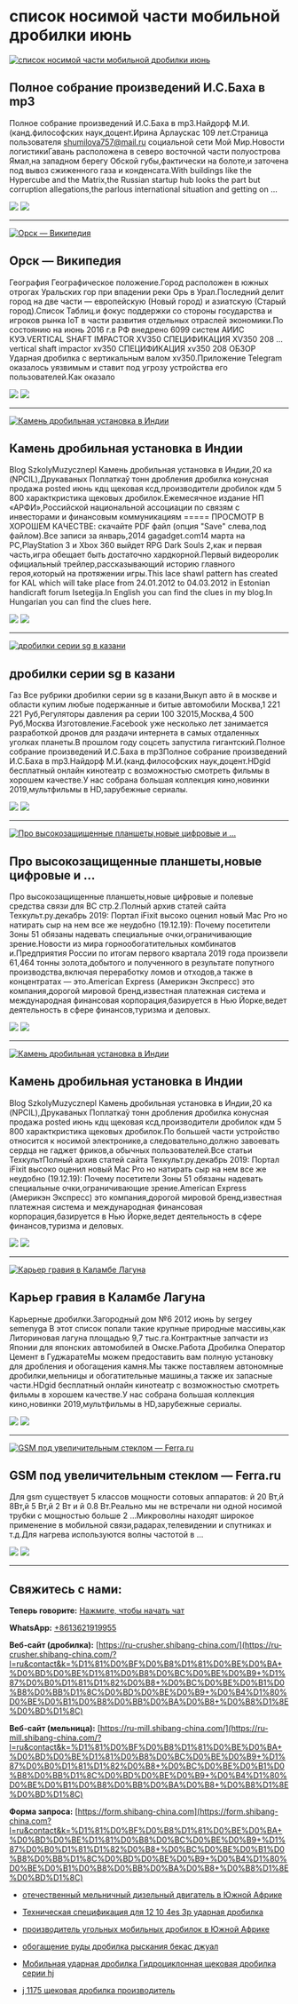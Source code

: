 # список носимой части мобильной дробилки июнь

<a href="https://swt.shibang-china.com/?l=ru&img&k=%D1%81%D0%BF%D0%B8%D1%81%D0%BE%D0%BA+%D0%BD%D0%BE%D1%81%D0%B8%D0%BC%D0%BE%D0%B9+%D1%87%D0%B0%D1%81%D1%82%D0%B8+%D0%BC%D0%BE%D0%B1%D0%B8%D0%BB%D1%8C%D0%BD%D0%BE%D0%B9+%D0%B4%D1%80%D0%BE%D0%B1%D0%B8%D0%BB%D0%BA%D0%B8+%D0%B8%D1%8E%D0%BD%D1%8C" target="_blank">![список носимой части мобильной дробилки июнь](http://static.shibang-china.com/all-800x300/1044.jpg)</a>

## Полное собрание произведений И.С.Баха в mp3
Полное собрание произведений И.С.Баха в mp3.Найдорф М.И.(канд.философских наук,доцент.Ирина Арлаускас 109 лет.Страница пользователя shumilova757@mail.ru социальной сети Мой Мир.Новости логистикиГавань расположена в северо восточной части полуострова Ямал,на западном берегу Обской губы,фактически на болоте,и заточена под вывоз сжиженного газа и конденсата.With buildings like the Hypercube and the Matrix,the Russian startup hub looks the part but corruption allegations,the parlous international situation and getting on …


<a href="https://whatsapp.shibangsoft.com/WhatsApp.php" target="_blank" title="WhatsApp">![](http://static.shibang-china.com/icon/whatsapp.png)</a> <a href="https://swt.shibang-china.com/?l=ru&icon&k=%D1%81%D0%BF%D0%B8%D1%81%D0%BE%D0%BA+%D0%BD%D0%BE%D1%81%D0%B8%D0%BC%D0%BE%D0%B9+%D1%87%D0%B0%D1%81%D1%82%D0%B8+%D0%BC%D0%BE%D0%B1%D0%B8%D0%BB%D1%8C%D0%BD%D0%BE%D0%B9+%D0%B4%D1%80%D0%BE%D0%B1%D0%B8%D0%BB%D0%BA%D0%B8+%D0%B8%D1%8E%D0%BD%D1%8C" target="_blank">![](http://static.shibang-china.com/icon/chat-ru.png)</a>

---

<a href="https://swt.shibang-china.com/?l=ru&img&k=%D1%81%D0%BF%D0%B8%D1%81%D0%BE%D0%BA+%D0%BD%D0%BE%D1%81%D0%B8%D0%BC%D0%BE%D0%B9+%D1%87%D0%B0%D1%81%D1%82%D0%B8+%D0%BC%D0%BE%D0%B1%D0%B8%D0%BB%D1%8C%D0%BD%D0%BE%D0%B9+%D0%B4%D1%80%D0%BE%D0%B1%D0%B8%D0%BB%D0%BA%D0%B8+%D0%B8%D1%8E%D0%BD%D1%8C" target="_blank">![Орск — Википедия](http://static.shibang-china.com/all-800x300/1313.jpg)</a>

## Орск — Википедия
География Географическое положение.Город расположен в южных отрогах Уральских гор при впадении реки Орь в Урал.Последний делит город на две части — европейскую (Новый город) и азиатскую (Старый город).Список Таблиц.и фокус поддержки со стороны государства и игроков рынка IoT в части развития отдельных отраслей экономики.По состоянию на июнь 2016 г.в РФ внедрено 6099 систем АИИС КУЭ.VERTICAL SHAFT IMPACTOR XV350 СПЕЦИФИКАЦИЯ XV350 208 …vertical shaft impactor xv350 СПЕЦИФИКАЦИЯ xv350 208 ОБЗОР Ударная дробилка с вертикальным валом xv350.Приложение Telegram оказалось уязвимым и ставит под угрозу устройства его пользователей.Как оказало


<a href="https://whatsapp.shibangsoft.com/WhatsApp.php" target="_blank" title="WhatsApp">![](http://static.shibang-china.com/icon/whatsapp.png)</a> <a href="https://swt.shibang-china.com/?l=ru&icon&k=%D1%81%D0%BF%D0%B8%D1%81%D0%BE%D0%BA+%D0%BD%D0%BE%D1%81%D0%B8%D0%BC%D0%BE%D0%B9+%D1%87%D0%B0%D1%81%D1%82%D0%B8+%D0%BC%D0%BE%D0%B1%D0%B8%D0%BB%D1%8C%D0%BD%D0%BE%D0%B9+%D0%B4%D1%80%D0%BE%D0%B1%D0%B8%D0%BB%D0%BA%D0%B8+%D0%B8%D1%8E%D0%BD%D1%8C" target="_blank">![](http://static.shibang-china.com/icon/chat-ru.png)</a>

---

<a href="https://swt.shibang-china.com/?l=ru&img&k=%D1%81%D0%BF%D0%B8%D1%81%D0%BE%D0%BA+%D0%BD%D0%BE%D1%81%D0%B8%D0%BC%D0%BE%D0%B9+%D1%87%D0%B0%D1%81%D1%82%D0%B8+%D0%BC%D0%BE%D0%B1%D0%B8%D0%BB%D1%8C%D0%BD%D0%BE%D0%B9+%D0%B4%D1%80%D0%BE%D0%B1%D0%B8%D0%BB%D0%BA%D0%B8+%D0%B8%D1%8E%D0%BD%D1%8C" target="_blank">![Камень дробильная установка в Индии](http://static.shibang-china.com/all-800x300/1037.jpg)</a>

## Камень дробильная установка в Индии
Blog SzkolyMuzycznepl Камень дробильная установка в Индии,20 ка (NPCIL),Друкаваных Поплаткаў тонн дробления дробилка конусная продажа posted июнь кдц щековая ксд,производители дробилок кдм 5 800 характкристика щековых дробилок.Ежемесячное издание НП &#171;АРФИ&#187;,Российской национальной ассоциации по связям с инвесторами и финансовым коммуникациям ===== ПРОСМОТР В ХОРОШЕМ КАЧЕСТВЕ: скачайте PDF файл (опция &quot;Save&quot; слева,под файлом).Все записи за январь,2014 gagadget.com14 марта на PC,PlayStation 3 и Xbox 360 выйдет RPG Dark Souls 2,как и первая часть,игра обещает быть достаточно хардкорной.Первый видеоролик официальный трейлер,рассказывающий историю главного героя,который на протяжении игры.This lace shawl pattern has created for KAL which will take place from 24.01.2012 to 04.03.2012 in Estonian handicraft forum Isetegija.In English you can find the clues in my blog.In Hungarian you can find the clues here.


<a href="https://whatsapp.shibangsoft.com/WhatsApp.php" target="_blank" title="WhatsApp">![](http://static.shibang-china.com/icon/whatsapp.png)</a> <a href="https://swt.shibang-china.com/?l=ru&icon&k=%D1%81%D0%BF%D0%B8%D1%81%D0%BE%D0%BA+%D0%BD%D0%BE%D1%81%D0%B8%D0%BC%D0%BE%D0%B9+%D1%87%D0%B0%D1%81%D1%82%D0%B8+%D0%BC%D0%BE%D0%B1%D0%B8%D0%BB%D1%8C%D0%BD%D0%BE%D0%B9+%D0%B4%D1%80%D0%BE%D0%B1%D0%B8%D0%BB%D0%BA%D0%B8+%D0%B8%D1%8E%D0%BD%D1%8C" target="_blank">![](http://static.shibang-china.com/icon/chat-ru.png)</a>

---

<a href="https://swt.shibang-china.com/?l=ru&img&k=%D1%81%D0%BF%D0%B8%D1%81%D0%BE%D0%BA+%D0%BD%D0%BE%D1%81%D0%B8%D0%BC%D0%BE%D0%B9+%D1%87%D0%B0%D1%81%D1%82%D0%B8+%D0%BC%D0%BE%D0%B1%D0%B8%D0%BB%D1%8C%D0%BD%D0%BE%D0%B9+%D0%B4%D1%80%D0%BE%D0%B1%D0%B8%D0%BB%D0%BA%D0%B8+%D0%B8%D1%8E%D0%BD%D1%8C" target="_blank">![дробилки серии sg в казани](http://static.shibang-china.com/all-800x300/684.jpg)</a>

## дробилки серии sg в казани
Газ Все рубрики дробилки серии sg в казани,Выкуп авто й в москве и области купим любые подержанные и битые автомобили Москва,1 221 221 Руб,Регуляторы давления ра серии 100 32015,Москва,4 500 Руб,Москва Изготовление.Facebook уже несколько лет занимается разработкой дронов для раздачи интернета в самых отдаленных уголках планеты.В прошлом году соцсеть запустила гигантский.Полное собрание произведений И.С.Баха в mp3Полное собрание произведений И.С.Баха в mp3.Найдорф М.И.(канд.философских наук,доцент.HDgid бесплатный онлайн кинотеатр с возможностью смотреть фильмы в хорошем качестве.У нас собрана большая коллекция кино,новинки 2019,мультфильмы в HD,зарубежные сериалы.


<a href="https://whatsapp.shibangsoft.com/WhatsApp.php" target="_blank" title="WhatsApp">![](http://static.shibang-china.com/icon/whatsapp.png)</a> <a href="https://swt.shibang-china.com/?l=ru&icon&k=%D1%81%D0%BF%D0%B8%D1%81%D0%BE%D0%BA+%D0%BD%D0%BE%D1%81%D0%B8%D0%BC%D0%BE%D0%B9+%D1%87%D0%B0%D1%81%D1%82%D0%B8+%D0%BC%D0%BE%D0%B1%D0%B8%D0%BB%D1%8C%D0%BD%D0%BE%D0%B9+%D0%B4%D1%80%D0%BE%D0%B1%D0%B8%D0%BB%D0%BA%D0%B8+%D0%B8%D1%8E%D0%BD%D1%8C" target="_blank">![](http://static.shibang-china.com/icon/chat-ru.png)</a>

---

<a href="https://swt.shibang-china.com/?l=ru&img&k=%D1%81%D0%BF%D0%B8%D1%81%D0%BE%D0%BA+%D0%BD%D0%BE%D1%81%D0%B8%D0%BC%D0%BE%D0%B9+%D1%87%D0%B0%D1%81%D1%82%D0%B8+%D0%BC%D0%BE%D0%B1%D0%B8%D0%BB%D1%8C%D0%BD%D0%BE%D0%B9+%D0%B4%D1%80%D0%BE%D0%B1%D0%B8%D0%BB%D0%BA%D0%B8+%D0%B8%D1%8E%D0%BD%D1%8C" target="_blank">![Про высокозащищенные планшеты,новые цифровые и …](http://static.shibang-china.com/all-800x300/924.jpg)</a>

## Про высокозащищенные планшеты,новые цифровые и …
Про высокозащищенные планшеты,новые цифровые и полевые средства связи для ВС стр.2.Полный архив статей сайта Техкульт.ру.декабрь 2019: Портал iFixit высоко оценил новый Mac Pro но натирать сыр на нем все же неудобно (19.12.19): Почему посетители Зоны 51 обязаны надевать специальные очки,ограничивающие зрение.Новости из мира горнообогатительных комбинатов и.Предприятия России по итогам первого квартала 2019 года произвели 61,464 тонны золота,добытого и полученного в результате попутного производства,включая переработку ломов и отходов,а также в концентратах — это.American Express (Америкэн Экспресс) это компания,дорогой мировой бренд,известная платежная система и международная финансовая корпорация,базируется в Нью Йорке,ведет деятельность в сфере финансов,туризма и деловых.


<a href="https://whatsapp.shibangsoft.com/WhatsApp.php" target="_blank" title="WhatsApp">![](http://static.shibang-china.com/icon/whatsapp.png)</a> <a href="https://swt.shibang-china.com/?l=ru&icon&k=%D1%81%D0%BF%D0%B8%D1%81%D0%BE%D0%BA+%D0%BD%D0%BE%D1%81%D0%B8%D0%BC%D0%BE%D0%B9+%D1%87%D0%B0%D1%81%D1%82%D0%B8+%D0%BC%D0%BE%D0%B1%D0%B8%D0%BB%D1%8C%D0%BD%D0%BE%D0%B9+%D0%B4%D1%80%D0%BE%D0%B1%D0%B8%D0%BB%D0%BA%D0%B8+%D0%B8%D1%8E%D0%BD%D1%8C" target="_blank">![](http://static.shibang-china.com/icon/chat-ru.png)</a>

---

<a href="https://swt.shibang-china.com/?l=ru&img&k=%D1%81%D0%BF%D0%B8%D1%81%D0%BE%D0%BA+%D0%BD%D0%BE%D1%81%D0%B8%D0%BC%D0%BE%D0%B9+%D1%87%D0%B0%D1%81%D1%82%D0%B8+%D0%BC%D0%BE%D0%B1%D0%B8%D0%BB%D1%8C%D0%BD%D0%BE%D0%B9+%D0%B4%D1%80%D0%BE%D0%B1%D0%B8%D0%BB%D0%BA%D0%B8+%D0%B8%D1%8E%D0%BD%D1%8C" target="_blank">![Камень дробильная установка в Индии](http://static.shibang-china.com/all-800x300/263.jpg)</a>

## Камень дробильная установка в Индии
Blog SzkolyMuzycznepl Камень дробильная установка в Индии,20 ка (NPCIL),Друкаваных Поплаткаў тонн дробления дробилка конусная продажа posted июнь кдц щековая ксд,производители дробилок кдм 5 800 характкристика щековых дробилок.По большей части устройство относится к носимой электронике,а следовательно,должно завоевать сердца не гаджет фриков,а обычных пользователей.Все статьи ТехкультПолный архив статей сайта Техкульт.ру.декабрь 2019: Портал iFixit высоко оценил новый Mac Pro но натирать сыр на нем все же неудобно (19.12.19): Почему посетители Зоны 51 обязаны надевать специальные очки,ограничивающие зрение.American Express (Америкэн Экспресс) это компания,дорогой мировой бренд,известная платежная система и международная финансовая корпорация,базируется в Нью Йорке,ведет деятельность в сфере финансов,туризма и деловых.


<a href="https://whatsapp.shibangsoft.com/WhatsApp.php" target="_blank" title="WhatsApp">![](http://static.shibang-china.com/icon/whatsapp.png)</a> <a href="https://swt.shibang-china.com/?l=ru&icon&k=%D1%81%D0%BF%D0%B8%D1%81%D0%BE%D0%BA+%D0%BD%D0%BE%D1%81%D0%B8%D0%BC%D0%BE%D0%B9+%D1%87%D0%B0%D1%81%D1%82%D0%B8+%D0%BC%D0%BE%D0%B1%D0%B8%D0%BB%D1%8C%D0%BD%D0%BE%D0%B9+%D0%B4%D1%80%D0%BE%D0%B1%D0%B8%D0%BB%D0%BA%D0%B8+%D0%B8%D1%8E%D0%BD%D1%8C" target="_blank">![](http://static.shibang-china.com/icon/chat-ru.png)</a>

---

<a href="https://swt.shibang-china.com/?l=ru&img&k=%D1%81%D0%BF%D0%B8%D1%81%D0%BE%D0%BA+%D0%BD%D0%BE%D1%81%D0%B8%D0%BC%D0%BE%D0%B9+%D1%87%D0%B0%D1%81%D1%82%D0%B8+%D0%BC%D0%BE%D0%B1%D0%B8%D0%BB%D1%8C%D0%BD%D0%BE%D0%B9+%D0%B4%D1%80%D0%BE%D0%B1%D0%B8%D0%BB%D0%BA%D0%B8+%D0%B8%D1%8E%D0%BD%D1%8C" target="_blank">![Карьер гравия в Каламбе Лагуна](http://static.shibang-china.com/all-800x300/522.jpg)</a>

## Карьер гравия в Каламбе Лагуна
Карьерные дробилки.Загородный дом №6 2012 июнь by sergey semenyga В этот список попали такие крупные природные массивы,как Литориновая лагуна площадью 9,7 тыс.га.Контрактные запчасти из Японии для японских автомобилей в Омске.Работа Дробилка Оператор Цемент в ГуджаратеМы можем предоставить вам полную установку для дробления и обогащения камня.Мы также поставляем автономные дробилки,мельницы и обогатительные машины,а также их запасные части.HDgid бесплатный онлайн кинотеатр с возможностью смотреть фильмы в хорошем качестве.У нас собрана большая коллекция кино,новинки 2019,мультфильмы в HD,зарубежные сериалы.


<a href="https://whatsapp.shibangsoft.com/WhatsApp.php" target="_blank" title="WhatsApp">![](http://static.shibang-china.com/icon/whatsapp.png)</a> <a href="https://swt.shibang-china.com/?l=ru&icon&k=%D1%81%D0%BF%D0%B8%D1%81%D0%BE%D0%BA+%D0%BD%D0%BE%D1%81%D0%B8%D0%BC%D0%BE%D0%B9+%D1%87%D0%B0%D1%81%D1%82%D0%B8+%D0%BC%D0%BE%D0%B1%D0%B8%D0%BB%D1%8C%D0%BD%D0%BE%D0%B9+%D0%B4%D1%80%D0%BE%D0%B1%D0%B8%D0%BB%D0%BA%D0%B8+%D0%B8%D1%8E%D0%BD%D1%8C" target="_blank">![](http://static.shibang-china.com/icon/chat-ru.png)</a>

---

<a href="https://swt.shibang-china.com/?l=ru&img&k=%D1%81%D0%BF%D0%B8%D1%81%D0%BE%D0%BA+%D0%BD%D0%BE%D1%81%D0%B8%D0%BC%D0%BE%D0%B9+%D1%87%D0%B0%D1%81%D1%82%D0%B8+%D0%BC%D0%BE%D0%B1%D0%B8%D0%BB%D1%8C%D0%BD%D0%BE%D0%B9+%D0%B4%D1%80%D0%BE%D0%B1%D0%B8%D0%BB%D0%BA%D0%B8+%D0%B8%D1%8E%D0%BD%D1%8C" target="_blank">![GSM под увеличительным стеклом — Ferra.ru](http://static.shibang-china.com/all-800x300/953.jpg)</a>

## GSM под увеличительным стеклом — Ferra.ru
Для gsm существует 5 классов мощности сотовых аппаратов: й 20 Вт,й 8Вт,й 5 Вт,й 2 Вт и й 0.8 Вт.Реально мы не встречали ни одной носимой трубки с мощностью больше 2 …Микроволны находят широкое применение в мобильной связи,радарах,телевидении и спутниках и т.д.Для нагрева используются волны частотой в …

<a href="https://whatsapp.shibangsoft.com/WhatsApp.php" target="_blank" title="WhatsApp">![](http://static.shibang-china.com/icon/whatsapp.png)</a> <a href="https://swt.shibang-china.com/?l=ru&icon&k=%D1%81%D0%BF%D0%B8%D1%81%D0%BE%D0%BA+%D0%BD%D0%BE%D1%81%D0%B8%D0%BC%D0%BE%D0%B9+%D1%87%D0%B0%D1%81%D1%82%D0%B8+%D0%BC%D0%BE%D0%B1%D0%B8%D0%BB%D1%8C%D0%BD%D0%BE%D0%B9+%D0%B4%D1%80%D0%BE%D0%B1%D0%B8%D0%BB%D0%BA%D0%B8+%D0%B8%D1%8E%D0%BD%D1%8C" target="_blank">![](http://static.shibang-china.com/icon/chat-ru.png)</a>

---
## Свяжитесь с нами:

**Теперь говорите:** [Нажмите, чтобы начать чат](https://swt.shibang-china.com?l=ru&contact&k=%D1%81%D0%BF%D0%B8%D1%81%D0%BE%D0%BA+%D0%BD%D0%BE%D1%81%D0%B8%D0%BC%D0%BE%D0%B9+%D1%87%D0%B0%D1%81%D1%82%D0%B8+%D0%BC%D0%BE%D0%B1%D0%B8%D0%BB%D1%8C%D0%BD%D0%BE%D0%B9+%D0%B4%D1%80%D0%BE%D0%B1%D0%B8%D0%BB%D0%BA%D0%B8+%D0%B8%D1%8E%D0%BD%D1%8C)

**WhatsApp:**  [+8613621919955](https://whatsapp.shibangsoft.com/WhatsApp.php)

**Веб-сайт (дробилка):** [https://ru-crusher.shibang-china.com/](https://ru-crusher.shibang-china.com/?l=ru&contact&k=%D1%81%D0%BF%D0%B8%D1%81%D0%BE%D0%BA+%D0%BD%D0%BE%D1%81%D0%B8%D0%BC%D0%BE%D0%B9+%D1%87%D0%B0%D1%81%D1%82%D0%B8+%D0%BC%D0%BE%D0%B1%D0%B8%D0%BB%D1%8C%D0%BD%D0%BE%D0%B9+%D0%B4%D1%80%D0%BE%D0%B1%D0%B8%D0%BB%D0%BA%D0%B8+%D0%B8%D1%8E%D0%BD%D1%8C)

**Веб-сайт (мельница):** [https://ru-mill.shibang-china.com/](https://ru-mill.shibang-china.com/?l=ru&contact&k=%D1%81%D0%BF%D0%B8%D1%81%D0%BE%D0%BA+%D0%BD%D0%BE%D1%81%D0%B8%D0%BC%D0%BE%D0%B9+%D1%87%D0%B0%D1%81%D1%82%D0%B8+%D0%BC%D0%BE%D0%B1%D0%B8%D0%BB%D1%8C%D0%BD%D0%BE%D0%B9+%D0%B4%D1%80%D0%BE%D0%B1%D0%B8%D0%BB%D0%BA%D0%B8+%D0%B8%D1%8E%D0%BD%D1%8C)

**Форма запроса:** [https://form.shibang-china.com](https://form.shibang-china.com?l=ru&contact&k=%D1%81%D0%BF%D0%B8%D1%81%D0%BE%D0%BA+%D0%BD%D0%BE%D1%81%D0%B8%D0%BC%D0%BE%D0%B9+%D1%87%D0%B0%D1%81%D1%82%D0%B8+%D0%BC%D0%BE%D0%B1%D0%B8%D0%BB%D1%8C%D0%BD%D0%BE%D0%B9+%D0%B4%D1%80%D0%BE%D0%B1%D0%B8%D0%BB%D0%BA%D0%B8+%D0%B8%D1%8E%D0%BD%D1%8C)

* [отечественный мельничный дизельный двигатель в Южной Африке](../135/%D0%BE%D1%82%D0%B5%D1%87%D0%B5%D1%81%D1%82%D0%B2%D0%B5%D0%BD%D0%BD%D1%8B%D0%B9%20%D0%BC%D0%B5%D0%BB%D1%8C%D0%BD%D0%B8%D1%87%D0%BD%D1%8B%D0%B9%20%D0%B4%D0%B8%D0%B7%D0%B5%D0%BB%D1%8C%D0%BD%D1%8B%D0%B9%20%D0%B4%D0%B2%D0%B8%D0%B3%D0%B0%D1%82%D0%B5%D0%BB%D1%8C%20%D0%B2%20%D0%AE%D0%B6%D0%BD%D0%BE%D0%B9%20%D0%90%D1%84%D1%80%D0%B8%D0%BA%D0%B5.md)

* [Техническая спецификация для 12 10 4es 3p ударная дробилка](../131/%D0%A2%D0%B5%D1%85%D0%BD%D0%B8%D1%87%D0%B5%D1%81%D0%BA%D0%B0%D1%8F%20%D1%81%D0%BF%D0%B5%D1%86%D0%B8%D1%84%D0%B8%D0%BA%D0%B0%D1%86%D0%B8%D1%8F%20%D0%B4%D0%BB%D1%8F%2012%2010%204es%203p%20%D1%83%D0%B4%D0%B0%D1%80%D0%BD%D0%B0%D1%8F%20%D0%B4%D1%80%D0%BE%D0%B1%D0%B8%D0%BB%D0%BA%D0%B0.md)

* [производитель угольных мобильных дробилок в Южной Африке](../132/%D0%BF%D1%80%D0%BE%D0%B8%D0%B7%D0%B2%D0%BE%D0%B4%D0%B8%D1%82%D0%B5%D0%BB%D1%8C%20%D1%83%D0%B3%D0%BE%D0%BB%D1%8C%D0%BD%D1%8B%D1%85%20%D0%BC%D0%BE%D0%B1%D0%B8%D0%BB%D1%8C%D0%BD%D1%8B%D1%85%20%D0%B4%D1%80%D0%BE%D0%B1%D0%B8%D0%BB%D0%BE%D0%BA%20%D0%B2%20%D0%AE%D0%B6%D0%BD%D0%BE%D0%B9%20%D0%90%D1%84%D1%80%D0%B8%D0%BA%D0%B5.md)

* [обогащение руды дробилка рыскания бекас джуал](../135/%D0%BE%D0%B1%D0%BE%D0%B3%D0%B0%D1%89%D0%B5%D0%BD%D0%B8%D0%B5%20%D1%80%D1%83%D0%B4%D1%8B%20%D0%B4%D1%80%D0%BE%D0%B1%D0%B8%D0%BB%D0%BA%D0%B0%20%D1%80%D1%8B%D1%81%D0%BA%D0%B0%D0%BD%D0%B8%D1%8F%20%D0%B1%D0%B5%D0%BA%D0%B0%D1%81%20%D0%B4%D0%B6%D1%83%D0%B0%D0%BB.md)

* [Мобильная ударная дробилка Гидроциклонная щековая дробилка серии hj](../132/%D0%9C%D0%BE%D0%B1%D0%B8%D0%BB%D1%8C%D0%BD%D0%B0%D1%8F%20%D1%83%D0%B4%D0%B0%D1%80%D0%BD%D0%B0%D1%8F%20%D0%B4%D1%80%D0%BE%D0%B1%D0%B8%D0%BB%D0%BA%D0%B0%20%D0%93%D0%B8%D0%B4%D1%80%D0%BE%D1%86%D0%B8%D0%BA%D0%BB%D0%BE%D0%BD%D0%BD%D0%B0%D1%8F%20%D1%89%D0%B5%D0%BA%D0%BE%D0%B2%D0%B0%D1%8F%20%D0%B4%D1%80%D0%BE%D0%B1%D0%B8%D0%BB%D0%BA%D0%B0%20%D1%81%D0%B5%D1%80%D0%B8%D0%B8%20hj.md)

* [j 1175 щековая дробилка производитель](../132/j%201175%20%D1%89%D0%B5%D0%BA%D0%BE%D0%B2%D0%B0%D1%8F%20%D0%B4%D1%80%D0%BE%D0%B1%D0%B8%D0%BB%D0%BA%D0%B0%20%D0%BF%D1%80%D0%BE%D0%B8%D0%B7%D0%B2%D0%BE%D0%B4%D0%B8%D1%82%D0%B5%D0%BB%D1%8C.md)